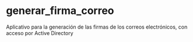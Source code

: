 # generar_firma_correo
Aplicativo para la generación de las firmas de los correos electrónicos, con acceso por Active Directory
